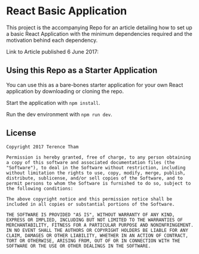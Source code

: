 # React Basic Application #

This project is the accompanying Repo for an article detailing how to set up a basic React Application with the minimum dependencies required and the motivation behind each dependency.

Link to Article published 6 June 2017:

## Using this Repo as a Starter Application ##

You can use this as a bare-bones starter application for your own React application by downloading or cloning the repo.

Start the application with `npm install`.

Run the dev environment with `npm run dev`.

## License ##
```
Copyright 2017 Terence Tham

Permission is hereby granted, free of charge, to any person obtaining a copy of this software and associated documentation files (the "Software"), to deal in the Software without restriction, including without limitation the rights to use, copy, modify, merge, publish, distribute, sublicense, and/or sell copies of the Software, and to permit persons to whom the Software is furnished to do so, subject to the following conditions:

The above copyright notice and this permission notice shall be included in all copies or substantial portions of the Software.

THE SOFTWARE IS PROVIDED "AS IS", WITHOUT WARRANTY OF ANY KIND, EXPRESS OR IMPLIED, INCLUDING BUT NOT LIMITED TO THE WARRANTIES OF MERCHANTABILITY, FITNESS FOR A PARTICULAR PURPOSE AND NONINFRINGEMENT. IN NO EVENT SHALL THE AUTHORS OR COPYRIGHT HOLDERS BE LIABLE FOR ANY CLAIM, DAMAGES OR OTHER LIABILITY, WHETHER IN AN ACTION OF CONTRACT, TORT OR OTHERWISE, ARISING FROM, OUT OF OR IN CONNECTION WITH THE SOFTWARE OR THE USE OR OTHER DEALINGS IN THE SOFTWARE.
```

